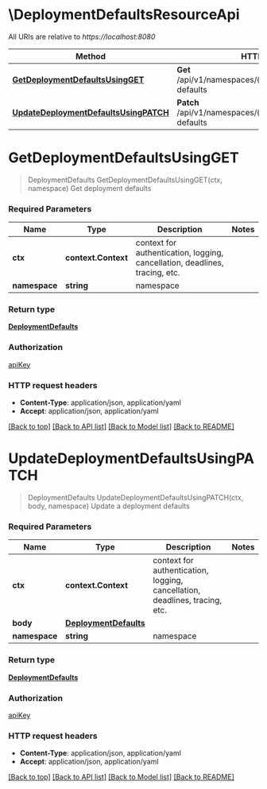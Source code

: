 # \DeploymentDefaultsResourceApi

All URIs are relative to *https://localhost:8080*

Method | HTTP request | Description
------------- | ------------- | -------------
[**GetDeploymentDefaultsUsingGET**](DeploymentDefaultsResourceApi.md#GetDeploymentDefaultsUsingGET) | **Get** /api/v1/namespaces/{namespace}/deployment-defaults | Get deployment defaults
[**UpdateDeploymentDefaultsUsingPATCH**](DeploymentDefaultsResourceApi.md#UpdateDeploymentDefaultsUsingPATCH) | **Patch** /api/v1/namespaces/{namespace}/deployment-defaults | Update a deployment defaults


# **GetDeploymentDefaultsUsingGET**
> DeploymentDefaults GetDeploymentDefaultsUsingGET(ctx, namespace)
Get deployment defaults

### Required Parameters

Name | Type | Description  | Notes
------------- | ------------- | ------------- | -------------
 **ctx** | **context.Context** | context for authentication, logging, cancellation, deadlines, tracing, etc.
  **namespace** | **string**| namespace | 

### Return type

[**DeploymentDefaults**](DeploymentDefaults.md)

### Authorization

[apiKey](../README.md#apiKey)

### HTTP request headers

 - **Content-Type**: application/json, application/yaml
 - **Accept**: application/json, application/yaml

[[Back to top]](#) [[Back to API list]](../README.md#documentation-for-api-endpoints) [[Back to Model list]](../README.md#documentation-for-models) [[Back to README]](../README.md)

# **UpdateDeploymentDefaultsUsingPATCH**
> DeploymentDefaults UpdateDeploymentDefaultsUsingPATCH(ctx, body, namespace)
Update a deployment defaults

### Required Parameters

Name | Type | Description  | Notes
------------- | ------------- | ------------- | -------------
 **ctx** | **context.Context** | context for authentication, logging, cancellation, deadlines, tracing, etc.
  **body** | [**DeploymentDefaults**](DeploymentDefaults.md)|  | 
  **namespace** | **string**| namespace | 

### Return type

[**DeploymentDefaults**](DeploymentDefaults.md)

### Authorization

[apiKey](../README.md#apiKey)

### HTTP request headers

 - **Content-Type**: application/json, application/yaml
 - **Accept**: application/json, application/yaml

[[Back to top]](#) [[Back to API list]](../README.md#documentation-for-api-endpoints) [[Back to Model list]](../README.md#documentation-for-models) [[Back to README]](../README.md)

